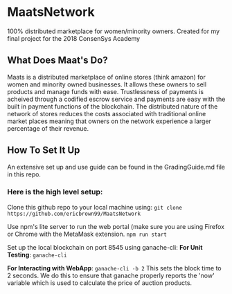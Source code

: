 # MaatsNetwork
100% distributed marketplace for women/minority owners.
Created for my final project for the 2018 ConsenSys Academy

## What Does Maat's Do?
Maats is a distributed marketplace of online stores (think amazon) for women and minority owned businesses. It 
allows these owners to sell products and manage funds with ease. Trustlessness of payments is acheived through a codified 
escrow service and payments are easy with the built in payment functions of the blockchain. The distributed nature of the 
network of stores reduces the costs associated with traditional online market places meaning that owners on the network 
experience a larger percentage of their revenue. 

## How To Set It Up
An extensive set up and use guide can be found in the GradingGuide.md file in this repo. 

### Here is the high level setup: 
Clone this github repo to your local machine using: 
`git clone https://github.com/ericbrown99/MaatsNetwork `

Use npm's lite server to run the web portal (make sure you are using Firefox or Chrome with the MetaMask extension. 
`npm run start`

Set up the local blockchain on port 8545 using ganache-cli: 
**For Unit Testing**: 
`ganache-cli`

**For Interacting with WebApp**: 
`ganache-cli -b 2`
This sets the block time to 2 seconds. We do this to ensure that ganache properly reports the 'now' variable which is used
to calculate the price of auction products. 
